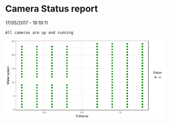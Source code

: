 Camera Status report
================
17/05/2017 - 19:19:11

    All cameras are up and running

![](camreport_files/figure-markdown_github/unnamed-chunk-2-1.png)
